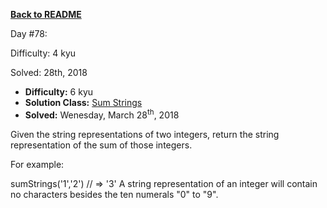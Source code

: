 ﻿<a href=https://github.com/hlais/Kata---a---Day><b>Back to README</b><a>

Day #78: 

Difficulty: 4 kyu

Solved: 28th, 2018

* <b>Difficulty:</b> 6 kyu
* <b>Solution Class:</b> [Sum Strings](Sum%20Strings.cs)
* <b>Solved:</b> Wenesday, March 28<sup>th</sup>, 2018

Given the string representations of two integers, return the string representation of the sum of those integers.

For example:

sumStrings('1','2') // => '3'
A string representation of an integer will contain no characters besides the ten numerals "0" to "9".
